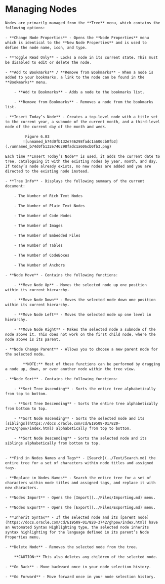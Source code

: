 
# Managing Nodes


	Nodes are primarily managed from the **Tree** menu, which contains the following options:

	- **Change Node Properties** - Opens the **Node Properties** menu which is identical to the **New Node Properties** and is used to define the node name, icon, and type.

	- **Toggle Read Only** - Locks a node in its current state. This must be disabled to edit or delete the node.

	- **Add to Bookmarks** / **Remove from Bookmarks** - When a node is added to your bookmarks, a link to the node can be found in the **Bookmarks** menu.

		- **Add to Bookmarks** - Adds a node to the bookmarks list.

		- **Remove from Bookmarks** - Removes a node from the bookmarks list.

	- **Insert Today’s Node** - Creates a top-level node with a title set to the current year, a subnode of the current month, and a third-level node of the current day of the month and week.

			 Figure 6.03
			![unnamed_b74d0fb132e746298fadc1a606cb0fb3](./unnamed_b74d0fb132e746298fadc1a606cb0fb3.png)
	
	Each time **Insert Today’s Node** is used, it adds the current date to tree, cataloguing it with the existing nodes by year, month, and day. If today’s node already exists, no new nodes are added and you are directed to the existing node instead.

	- **Tree Info** - Displays the following summary of the current document:

		- The Number of Rich Text Nodes

		- The Number of Plain Text Nodes

		- The Number of Code Nodes

		- The Number of Images

		- The Number of Embedded Files

		- The Number of Tables

		- The Number of CodeBoxes

		- The Number of Anchors

	- **Node Move** - Contains the following functions:
	
		- **Move Node Up** - Moves the selected node up one position within its current hierarchy.

		- **Move Node Down** - Moves the selected node down one position within its current hierarchy.

		- **Move Node Left** - Moves the selected node up one level in hierarchy.

		- **Move Node Right** - Makes the selected node a subnode of the node above it. This does not work on the first child node, where the node above is its parent.

	- **Node Change Parent** - Allows you to choose a new parent node for the selected node.
	
			**NOTE:** Most of these functions can be performed by dragging a node up, down, or over another node within the tree view.

	- **Node Sort** - Contains the following functions:
	
		- **Sort Tree Ascending** - Sorts the entire tree alphabetically from top to bottom.

		- **Sort Tree Descending** - Sorts the entire tree alphabetically from bottom to top.

		- **Sort Node Ascending** - Sorts the selected node and its [siblings](https://docs.oracle.com/cd/E19509-01/820-3742/ghpow/index.html) alphabetically from top to bottom.

		- **Sort Node Descending** - Sorts the selected node and its siblings alphabetically from bottom to top.


	- **Find in Nodes Names and Tags** - [Search](../Text/Search.md) the entire tree for a set of characters within node titles and assigned tags.

	- **Replace in Nodes Names** - Search the entire tree for a set of characters within node titles and assigned tags, and replace it with new characters.

	- **Nodes Import** - Opens the [Import](../Files/Importing.md) menu.

	- **Nodes Export** - Opens the [Export](../Files/Exporting.md) menu.

	- **Inherit Syntax** - If the selected node and its [parent node](https://docs.oracle.com/cd/E19509-01/820-3742/ghpow/index.html) have an Automated Syntax Highlighting type, the selected node inherits syntax highlighting for the language defined in its parent’s Node Properties menu.

	- **Delete Node** - Removes the selected node from the tree.
	
		**CAUTION:** This also deletes any children of the selected node.

	- **Go Back** - Move backward once in your node selection history.

	- **Go Forward** - Move forward once in your node selection history.

